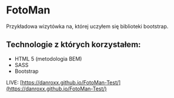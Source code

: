 # FotoMan
Przykładowa wizytówka na, której uczyłem się biblioteki bootstrap.

## Technologie z których korzystałem:

 - HTML 5 (metodologia BEM)
 - SASS
 - Bootstrap
 
 LIVE: [https://danroxx.github.io/FotoMan-Test/](https://danroxx.github.io/FotoMan-Test/)
